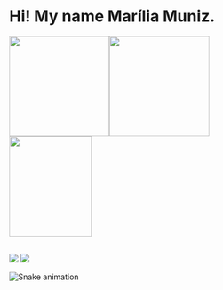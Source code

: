 <h1> Hi! My name Marília Muniz. </h1>

<div>
  <a href="https://github.com/GabiMuniz1">
  <img height="180em"   align="center" src="https://github-readme-stats.vercel.app/api?username=GabiMuniz1&show_icons=true&theme=react&include_all_commits=true&count_private=true"/><img height="180em"  align="center" src="https://github-readme-stats.vercel.app/api/top-langs/?username=GabiMuniz1&layout=compact&langs_count=7&theme=react" />

  <img align="center" width="148" height="180" src="https://media1.tenor.com/images/68e8337fb4eb7e40645d832c64762a8b/tenor.gif?itemid=19443613">
</div>
 <br>

  <a href="https://www.instagram.com/gabi._muniz/" target="_blank"><img src="https://img.shields.io/badge/-Instagram-%23E4405F?style=for-the-badge&logo=instagram&logoColor=white" target="_blank"></a>
  <a href="https://www.linkedin.com/in/mariliamuniz/" target="_blank"><img src="https://img.shields.io/badge/-LinkedIn-%230077B5?style=for-the-badge&logo=linkedin&logoColor=white" target="_blank"></a> 
 
  ![Snake animation](https://github.com/GabiMuniz1/GabiMuniz1/blob/output/github-contribution-grid-snake.svg)
 
</div>
 

